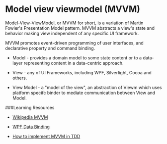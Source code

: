 # Model view viewmodel (MVVM)

Model-View-ViewModel, or MVVM for short, is a variation of Martin Fowler's Presentation Model pattern. 
MVVM abstracts a view's state and behavior making view independent of any specific UI framework. 

MVVM promotes event-driven programming of user interfaces, and declarative property and command binding.

* Model - provides a domain model to some state content or to a data-layer representing content in a data-centric approach.

* View - any of UI Frameworks, including WPF, Silverlight, Cocoa and others.

* View Model - a "model of the view", an abstraction of Viewm which uses platform specifc binder to mediate communication between View and Model.

###Learning Resources

* [Wikipedia MVVM](http://en.wikipedia.org/wiki/Model_View_ViewModel)

* [WPF Data Binding](http://msdn.microsoft.com/en-us/library/aa480224.aspx)

* [How to implement MVVM in TDD](http://msdn.microsoft.com/en-us/library/aa480224.aspx)

